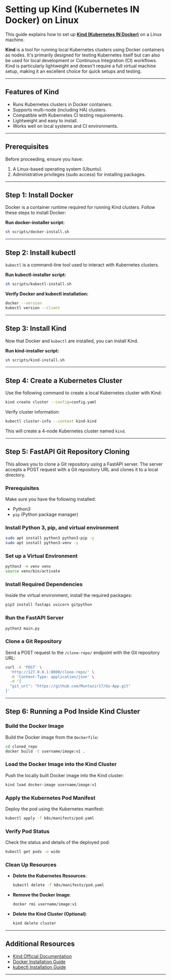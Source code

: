 # Setting up Kind (Kubernetes IN Docker) on Linux

This guide explains how to set up **[Kind (Kubernetes IN Docker)](https://kind.sigs.k8s.io/)** on a Linux machine.

**Kind** is a tool for running local Kubernetes clusters using Docker containers as nodes. It's primarily designed for testing Kubernetes itself but can also be used for local development or Continuous Integration (CI) workflows. Kind is particularly lightweight and doesn't require a full virtual machine setup, making it an excellent choice for quick setups and testing.

---

## Features of Kind

- Runs Kubernetes clusters in Docker containers.
- Supports multi-node (including HA) clusters.
- Compatible with Kubernetes CI testing requirements.
- Lightweight and easy to install.
- Works well on local systems and CI environments.

---

## Prerequisites

Before proceeding, ensure you have:

1. A Linux-based operating system (Ubuntu).
2. Administrative privileges (sudo access) for installing packages.

---

## Step 1: Install Docker

Docker is a container runtime required for running Kind clusters. Follow these steps to install Docker:

**Run docker-installer script:**
```bash
sh scripts/docker-install.sh
```

---

## Step 2: Install kubectl

`kubectl` is a command-line tool used to interact with Kubernetes clusters.

**Run kubectl-installer script:**
```bash
sh scripts/kubectl-install.sh
```

**Verify Docker and kubectl installation:**
```bash
docker --version
kubectl version --client
```

---

## Step 3: Install Kind

Now that Docker and `kubectl` are installed, you can install Kind.

**Run kind-installer script:**
```bash
sh scripts/kind-install.sh
```

---

## Step 4: Create a Kubernetes Cluster

Use the following command to create a local Kubernetes cluster with Kind:

```bash
kind create cluster --config=config.yaml
```

Verify cluster information:
```bash
kubectl cluster-info --context kind-kind
```

This will create a 4-node Kubernetes cluster named `kind`.

---

## Step 5: FastAPI Git Repository Cloning

This allows you to clone a Git repository using a FastAPI server. The server accepts a POST request with a Git repository URL and clones it to a local directory.

### Prerequisites

Make sure you have the following installed:

- Python3
- `pip` (Python package manager)

### Install Python 3, pip, and virtual environment

```bash
sudo apt install python3 python3-pip -y
sudo apt install python3-venv -y
```

### Set up a Virtual Environment
```bash
python3 -m venv venv
source venv/bin/activate
```

### Install Required Dependencies
Inside the virtual environment, install the required packages:
```bash
pip3 install fastapi uvicorn gitpython
```

### Run the FastAPI Server
```bash
python3 main.py
```

### Clone a Git Repository
Send a POST request to the `/clone-repo/` endpoint with the Git repository URL:
```bash
curl -X 'POST' \
  'http://127.0.0.1:8000/clone-repo/' \
  -H 'Content-Type: application/json' \
  -d '{
  "git_url": "https://github.com/Muntazir17/Go-App.git"
}'
```

---

## Step 6: Running a Pod Inside Kind Cluster

### Build the Docker Image
Build the Docker image from the `Dockerfile`:
```bash
cd cloned_repo
docker build -t username/image:v1 .
```

### Load the Docker Image into the Kind Cluster
Push the locally built Docker image into the Kind cluster:
```bash
kind load docker-image username/image:v1
```

### Apply the Kubernetes Pod Manifest
Deploy the pod using the Kubernetes manifest:
```bash
kubectl apply -f k8s/manifests/pod.yaml
```

### Verify Pod Status
Check the status and details of the deployed pod:
```bash
kubectl get pods -o wide
```

### Clean Up Resources

- **Delete the Kubernetes Resources**:
  ```bash
  kubectl delete -f k8s/manifests/pod.yaml
  ```

- **Remove the Docker Image**:
  ```bash
  docker rmi username/image:v1
  ```

- **Delete the Kind Cluster (Optional)**:
  ```bash
  kind delete cluster
  ```

---

## Additional Resources

- [Kind Official Documentation](https://kind.sigs.k8s.io/)
- [Docker Installation Guide](https://docs.docker.com/engine/install/)
- [kubectl Installation Guide](https://kubernetes.io/docs/tasks/tools/install-kubectl-linux/)

---
